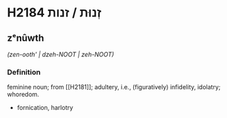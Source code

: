 # H2184 זְנוּת / זנות

## zᵉnûwth

_(zen-ooth' | dzeh-NOOT | zeh-NOOT)_

### Definition

feminine noun; from [[H2181]]; adultery, i.e., (figuratively) infidelity, idolatry; whoredom.

- fornication, harlotry

